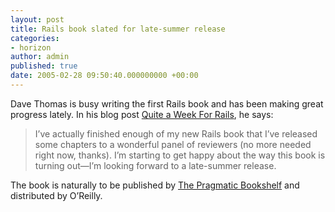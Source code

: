```yaml
---
layout: post
title: Rails book slated for late-summer release
categories:
- horizon
author: admin
published: true
date: 2005-02-28 09:50:40.000000000 +00:00
---
```

<p>Dave Thomas is busy writing the first Rails book and has been making great progress lately. In his blog post <a href="http://blogs.pragprog.com/cgi-bin/pragdave.cgi/Tech/RailsWeek.rdoc">Quite a Week For Rails</a>, he says:</p>
<blockquote>I&rsquo;ve actually finished enough of my new Rails book that I&rsquo;ve released some chapters to a wonderful panel of reviewers (no more needed right now, thanks). I&rsquo;m starting to get happy about the way this book is turning out&mdash;I&rsquo;m looking forward to a late-summer release.</blockquote>
<p>The book is naturally to be published by <a href="http://www.pragmaticprogrammer.com/bookshelf/index.html">The Pragmatic Bookshelf</a> and distributed by O&#8217;Reilly.</p>